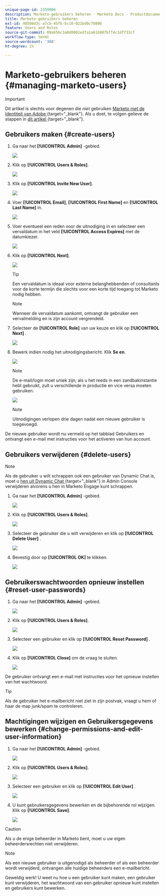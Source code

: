 ```yaml
---
unique-page-id: 2359906
description: Marketo-gebruikers beheren - Marketo Docs - Productdocumentatie
title: Marketo-gebruikers beheren
exl-id: 40506d3c-a7cb-45fb-bc10-021bd0c70806
feature: Users and Roles
source-git-commit: 09a656c3a0d0002edfa1a61b987bff4c1dff33cf
workflow-type: tm+mt
source-wordcount: '368'
ht-degree: 1%

---
```


# Marketo-gebruikers beheren {#managing-marketo-users}

>[!IMPORTANT]
>
>Dit artikel is slechts voor degenen die _niet_ gebruiken [ Marketo met de Identiteit van Adobe ](/help/marketo/product-docs/administration/marketo-with-adobe-identity/adobe-identity-management-overview.md){target="_blank"}. Als u doet, te volgen gelieve de stappen in [ dit artikel ](/help/marketo/product-docs/administration/marketo-with-adobe-identity/add-or-remove-a-user.md){target="_blank"}.

## Gebruikers maken {#create-users}

1. Ga naar het **[!UICONTROL Admin]** -gebied.

   ![](assets/managing-marketo-users-1.png)

1. Klik op **[!UICONTROL Users & Roles]**.

   ![](assets/managing-marketo-users-2.png)

1. Klik op **[!UICONTROL Invite New User]**.

   ![](assets/managing-marketo-users-3.png)

1. Voer **[!UICONTROL Email]**, **[!UICONTROL First Name]** en **[!UICONTROL Last Name]** in.

   ![](assets/managing-marketo-users-4.png)

1. Voer eventueel een reden voor de uitnodiging in en selecteer een vervaldatum in het veld **[!UICONTROL Access Expires]** met de datumkiezer.

   ![](assets/managing-marketo-users-5.png)

1. Klik op **[!UICONTROL Next]**.

   ![](assets/managing-marketo-users-6.png)

   >[!TIP]
   >
   >Een vervaldatum is ideaal voor externe belanghebbenden of consultants voor de korte termijn die slechts voor een korte tijd toegang tot Marketo nodig hebben.

   >[!NOTE]
   >
   >Wanneer de vervaldatum aankomt, ontvangt de gebruiker een vervalmelding en is zijn account vergrendeld.

1. Selecteer de **[!UICONTROL Role]** van uw keuze en klik op **[!UICONTROL Next]** .

   ![](assets/managing-marketo-users-7.png)

1. Bewerk indien nodig het uitnodigingsbericht. Klik **Se  en**.

   ![](assets/managing-marketo-users-8.png)

   >[!NOTE]
   >
   >De e-mail/login moet uniek zijn; als u het reeds in een zandbakinstantie hebt gebruikt, zult u verschillende in productie en vice versa moeten gebruiken.

   ![](assets/managing-marketo-users-9.png)

   >[!NOTE]
   >
   >Uitnodigingen verlopen drie dagen nadat een nieuwe gebruiker is toegevoegd.

De nieuwe gebruiker wordt nu vermeld op het tabblad Gebruikers en ontvangt een e-mail met instructies voor het activeren van hun account.

## Gebruikers verwijderen {#delete-users}

>[!NOTE]
>
>Als de gebruiker u wilt schrappen ook een gebruiker van Dynamic Chat is, moet u [ hen uit Dynamic Chat ](/help/marketo/product-docs/demand-generation/dynamic-chat/setup-and-configuration/add-or-remove-chat-users.md#remove-a-chat-user){target="_blank"} in Admin Console verwijderen alvorens u hen in Marketo Engage kunt schrappen.

1. Ga naar het **[!UICONTROL Admin]** -gebied.

   ![](assets/managing-marketo-users-10.png)

1. Klik op **[!UICONTROL Users & Roles]**.

   ![](assets/managing-marketo-users-11.png)

1. Selecteer de gebruiker die u wilt verwijderen en klik op **[!UICONTROL Delete User]** .

   ![](assets/managing-marketo-users-12.png)

1. Bevestig door op **[!UICONTROL OK]** te klikken.

   ![](assets/managing-marketo-users-13.png)

## Gebruikerswachtwoorden opnieuw instellen {#reset-user-passwords}

1. Ga naar het **[!UICONTROL Admin]** -gebied.

   ![](assets/managing-marketo-users-14.png)

1. Klik op **[!UICONTROL Users & Roles]**.

   ![](assets/managing-marketo-users-15.png)

1. Selecteer een gebruiker en klik op **[!UICONTROL Reset Password]** .

   ![](assets/managing-marketo-users-16.png)

1. Klik op **[!UICONTROL Close]** om de vraag te sluiten.

   ![](assets/managing-marketo-users-17.png)

De gebruiker ontvangt een e-mail met instructies voor het opnieuw instellen van het wachtwoord.

>[!TIP]
>
>Als de gebruiker het e-mailbericht niet ziet in zijn postvak, vraagt u hem of haar de map junk/spam te controleren.

## Machtigingen wijzigen en Gebruikersgegevens bewerken {#change-permissions-and-edit-user-information}

1. Ga naar het **[!UICONTROL Admin]** -gebied.

   ![](assets/managing-marketo-users-18.png)

1. Klik op **[!UICONTROL Users & Roles]**.

   ![](assets/managing-marketo-users-19.png)

1. Selecteer een gebruiker en klik op **[!UICONTROL Edit User]** .

   ![](assets/managing-marketo-users-20.png)

1. U kunt gebruikersgegevens bewerken en de bijbehorende rol wijzigen. Klik op **[!UICONTROL Save]**.

   ![](assets/managing-marketo-users-21.png)

>[!CAUTION]
>
>Als u de enige beheerder in Marketo bent, moet u uw eigen beheerdersrechten niet verwijderen.

>[!NOTE]
>
>Als een nieuwe gebruiker is uitgenodigd als beheerder of als een beheerder wordt verwijderd, ontvangen alle huidige beheerders een e-mailbericht.

Geweldig werk! U weet nu hoe u een gebruiker kunt maken, een gebruiker kunt verwijderen, het wachtwoord van een gebruiker opnieuw kunt instellen en gebruikers kunt bewerken.
